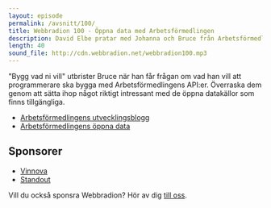 ```yaml
---
layout: episode
permalink: /avsnitt/100/
title: Webbradion 100 - Öppna data med Arbetsförmedlingen
description: David Elbe pratar med Johanna och Bruce från Arbetsförmedlingen om deras öppna data.
length: 40
sound_file: http://cdn.webbradion.net/webbradion100.mp3
---
```


"Bygg vad ni vill" utbrister Bruce när han får frågan om vad han vill att programmerare ska bygga
med Arbetsförmedlingens API:er. Överraska dem genom att sätta ihop något riktigt intressant med
de öppna datakällor som finns tillgängliga.

* [Arbetsförmedlingens utvecklingsblogg](http://www.arbetsformedlingen.se/2.74f3744514ff246fd8756b7.html)
* [Arbetsförmedlingens öppna data](http://www.arbetsformedlingen.se/Globalmeny/Om-webbplatsen/Oppna-data.html)

## Sponsorer

* [Vinnova](http://www.vinnova.se/sv/)
* [Standout](http://standout.se/)

Vill du också sponsra Webbradion? Hör av dig [till oss](http://webbradion.net/om.html).
